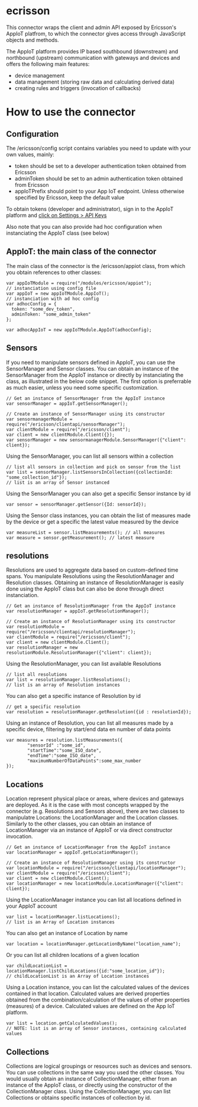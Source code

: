 # ecrisson
This connector wraps the client and admin API exposed by Ericsson's AppIoT platfrom, to which the connector gives access through JavaScript objects and methods. 

The AppIoT platform provides IP based southbound (downstream) and northbound (upstream) communication with gateways and devices and offers the following main features:
- device management
- data management (storing raw data and calculating derived data)
- creating rules and triggers (invocation of callbacks)

# How to use the connector

## Configuration
The /ericsson/config script contains variables you need to update with your own values, mainly:

- token should be set to a developer authentication token obtained from Ericsson
- adminToken should be set to an admin authentication token obtained from Ericsson
- appIoTPrefix should point to your App IoT endpoint. Unless otherwise specified by Ericsson, keep the default value

To obtain tokens (developer and administrator), sign in to the AppIoT platform and [click on Settings > API Keys](https://eappiot.sensbysigma.com/#/apikeys/apikeys)

Also note that you can also provide had hoc configuration when instanciating the AppIoT class (see below)

## AppIoT: the main class of the connector
The main class of the connector is the /ericsson/appiot class, from which you obtain references to other classes:

```
var appIoTModule = require("/modules/ericsson/appiot");
// instanciation using config file 
var appIoT = new appIoTModule.AppIoT(); 
// instanciation with ad hoc config
var adhocConfig = {
  token: "some_dev_token",
  adminToken: "some_admin_token"
};

var adhocAppIoT = new appIoTModule.AppIoT(adhocConfig); 
```
## Sensors
If you need to manipulate sensors defined in AppIoT, you can use the SensorManager and Sensor classes. 
You can obtain an instance of the SensorManager from the AppIoT instance or directly by instanciating the class, as illustrated in the below code snippet. The first option is preferrable as much easier, unless you need some specific customization.

```
// Get an instance of SensorManager from the AppIoT instance
var sensorManager = appIoT.getSensorManager();  

// Create an instance of SensorManager using its constructor
var sensormanagerModule = require("/ericsson/clientapi/sensorManager");
var clientModule = require("/ericsson/client");
var client = new clientModule.Client({});
var sensorManager = new sensormanagerModule.SensorManager({"client": client});
```
Using the SensorManager, you can list all sensors within a collection
```
// list all sensors in collection and pick on sensor from the list
var list = sensorManager.listSensorsInCollection({collectionId: "some_collection_id"});
// list is an array of Sensor instanced
```
Using the SensorManager you can also get a specific Sensor instance by id
```
var sensor = sensorManager.getSensor({Id: sensorId});
```
Using the Sensor class instances, you can obtain the list of measures made by the device or get a specific the latest value measured by the device
```
var measureList = sensor.listMeasurements(); // all measures
var measure = sensor.getMeasurement(); // latest measure
```

## resolutions
Resolutions are used to aggregate data based on custom-defined time spans. You manipulate Resolutions using the ResolutionManager and Resolution classes. Obtaining an instance of ResolutionManager is easily done using the AppIoT class but can also be done through direct instanciation.

```
// Get an instance of ResolutionManager from the AppIoT instance
var resolutionManager = appIoT.getResolutionManager();  

// Create an instance of ResolutionManager using its constructor
var resolutionModule = require("/ericsson/clientapi/resolutionManager");
var clientModule = require("/ericsson/client");
var client = new clientModule.Client(); 
var resolutionManager = new resolutionModule.ResolutionManager({"client": client});
``` 
Using the ResolutionManager, you can list available Resolutions 
```
// list all resolutions
var list = resolutionManager.listResolutions();
// list is an array of Resolution instances
```
You can also get a specific instance of Resolution by id
```
// get a specific resolution
var resolution = resolutionManager.getResolution({id : resolutionId});
```
Using an instance of Resolution, you can list all measures made by a specific device, filtering by start/end data en number of data points
```
var measures = resolution.listMeasurements({
        "sensorId" :"some_id",
        "startTime":"some_ISO_date",
        "endTime":"some_ISO_date",
        "maximumNumberOfDataPoints":some_max_number
});
```

## Locations
Location represent physical place or areas, where devices and gateways are deployed. As it is the case with most concepts wrapped by the connector (e.g. Resolutions and Sensors above), there are two classes to manipulatre Locations: the LocationManager and the Location classes. Similarly to the other classes, you can obtain an instance of LocationManager via an instance of AppIoT or via direct constructor invocation.

```
// Get an instance of LocationManager from the AppIoT instance
var locationManager = appIoT.getLocationManager();

// Create an instance of ResolutionManager using its constructor
var locationModule = require("/ericsson/clientapi/locationManager");
var clientModule = require("/ericsson/client");
var client = new clientModule.Client(); 
var locationManager = new locationModule.LocationManager({"client": client});
```
Using the LocationManager instance you can list all locations defined in your AppIoT account
```
var list = locationManager.listLocations();
// list is an Array of Location instances
```
You can also get an instance of Location by name
```
var location = locationManager.getLocationByName("location_name");
```
Or you can list all children locations of a given location
```
var childLocationList = locationManager.listChildLocations({id:"some_location_id"});
// childLocationList is an Array of Location instances
```
Using a Location instance, you can list the calculated values of the devices contained in that location. Calculated values are derived properties obtained from the combination/calculation of the values of other properties (measures) of a device. Calculated values are defined on the App IoT platform.
```
var list = location.getCalculatedValues();
// NOTE: list is an array of Sensor instances, containing calculated values
```
## Collections
Collections are logical groupings or resources such as devices and sensors. You can use collections in the same way you used the other classes. You would usually obtain an instance of CollectionManager, either from an instance of the AppIoT class, or directly using the constructor of the CollectionManager class. Using the CollectionManager, you can list Collections or obtains specific instances of collection by id.
